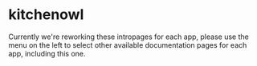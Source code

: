 # kitchenowl

Currently we're reworking these intropages for each app, please use the menu on the left to select other available documentation pages for each app, including this one.
